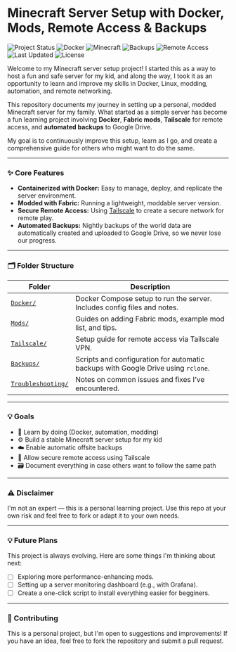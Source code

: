 # Minecraft Server Setup with Docker, Mods, Remote Access & Backups

![Project Status](https://img.shields.io/badge/status-learning-informational)
![Docker](https://img.shields.io/badge/docker-ready-blue?logo=docker)
![Minecraft](https://img.shields.io/badge/Minecraft%20mod%20loader-fabric-blueviolet)
![Backups](https://img.shields.io/badge/backup-automated-success)
![Remote Access](https://img.shields.io/badge/remote%20access-tailscale-blue?logo=tailscale)
![Last Updated](https://img.shields.io/github/last-commit/ulen7/Minecraft)
![License](https://img.shields.io/badge/license-MIT-green)

Welcome to my Minecraft server setup project! I started this as a way to host a fun and safe server for my kid, and along the way, I took it as an opportunity to learn and improve my skills in Docker, Linux, modding, automation, and remote networking.

This repository documents my journey in setting up a personal, modded Minecraft server for my family. What started as a simple server has become a fun learning project involving **Docker**, **Fabric mods**, **Tailscale** for remote access, and **automated backups** to Google Drive.

My goal is to continuously improve this setup, learn as I go, and create a comprehensive guide for others who might want to do the same.

---
### ✨ Core Features

* **Containerized with Docker:** Easy to manage, deploy, and replicate the server environment.
* **Modded with Fabric:** Running a lightweight, moddable server version.
* **Secure Remote Access:** Using [Tailscale](https://tailscale.com/) to create a secure network for remote play.
* **Automated Backups:** Nightly backups of the world data are automatically created and uploaded to Google Drive, so we never lose our progress.
---

### 🗂 Folder Structure

| Folder | Description |
|--------|-------------|
| [`Docker/`](./Docker) | Docker Compose setup to run the server. Includes config files and notes. |
| [`Mods/`](./Mods) | Guides on adding Fabric mods, example mod list, and tips. |
| [`Tailscale/`](./Tailscale) | Setup guide for remote access via Tailscale VPN. |
| [`Backups/`](./Backups) | Scripts and configuration for automatic backups with Google Drive using `rclone`. |
| [`Troubleshooting/`](./Troubleshooting) | Notes on common issues and fixes I’ve encountered. |

---

### 💡 Goals

- 🧠 Learn by doing (Docker, automation, modding)
- ⚙️ Build a stable Minecraft server setup for my kid
- ☁️ Enable automatic offsite backups
- 🔐 Allow secure remote access using Tailscale
- 🗃️ Document everything in case others want to follow the same path

---

### ⚠️ Disclaimer

I'm not an expert — this is a personal learning project. Use this repo at your own risk and feel free to fork or adapt it to your own needs.

---

### 💡 Future Plans

This project is always evolving. Here are some things I'm thinking about next:

- [ ] Exploring more performance-enhancing mods.
- [ ] Setting up a server monitoring dashboard (e.g., with Grafana).
- [ ] Create a one-click script to install everything easier for begginers.

---

### 🤝 Contributing

This is a personal project, but I'm open to suggestions and improvements! If you have an idea, feel free to fork the repository and submit a pull request.
